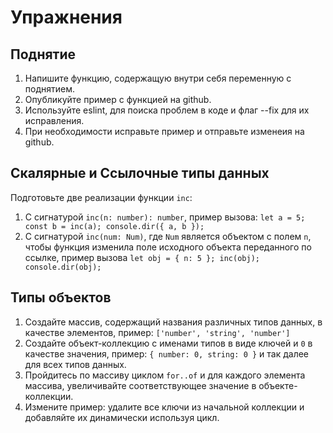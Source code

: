 # Упражнения

## Поднятие

1. Напишите функцию, содержащую внутри себя переменную с поднятием.
2. Опубликуйте пример с функцией на github.
3. Используйте eslint, для поиска проблем в коде и флаг --fix для их исправления.
4. При необходимости исправьте пример и отправьте изменеия на github.

## Скалярные и Ссылочные типы данных

Подготовьте две реализации функции `inc`:
1. C сигнатурой `inc(n: number): number`,
пример вызова: `let a = 5; const b = inc(a); console.dir({ a, b });`
2. C сигнатурой `inc(num: Num)`, где `Num` является объектом с полем `n`,
чтобы функция изменила поле исходного объекта переданного по ссылке,
пример вызова `let obj = { n: 5 }; inc(obj); console.dir(obj);`

## Типы объектов

1. Создайте массив, содержащий названия различных типов данных, в качестве элементов,
пример: `['number', 'string', 'number']`
2. Создайте объект-коллекцию с именами типов в виде ключей и `0` в качестве значения,
пример: `{ number: 0, string: 0 }` и так далее для всех типов данных.
3. Пройдитесь по массиву циклом `for..of` и для каждого элемента массива, увеличивайте
соответствующее значение в объекте-коллекции.
4. Измените пример: удалите все ключи из начальной коллекции и добавляйте их 
динамически используя цикл.
